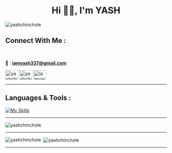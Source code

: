 <h1 align="center">Hi 🤙🏻, I'm YASH</h1>

<p align="left"> <img src="https://komarev.com/ghpvc/?username=yashchinchole&label=Profile%20Views&color=66ff00&style=flat" alt="yashchinchole" /> </p>

<h2 align="left">Connect With Me :</h2><br>

📧 :  **iamyash337@gmail.com**
<p align="left">
<a href="https://linkedin.com/in/yashchinchole" target="blank"><img align="center" src="https://raw.githubusercontent.com/rahuldkjain/github-profile-readme-generator/master/src/images/icons/Social/linked-in-alt.svg" alt="yashchinchole" height="30" width="40" /></a>
<a href="https://instagram.com/yashchinchole" target="blank"><img align="center" src="https://raw.githubusercontent.com/rahuldkjain/github-profile-readme-generator/master/src/images/icons/Social/instagram.svg" alt="yashchinchole" height="30" width="40" /></a>
<a href="https://twitter.com/iamyash337" target="blank"><img align="center" src="https://raw.githubusercontent.com/rahuldkjain/github-profile-readme-generator/master/src/images/icons/Social/twitter.svg" alt="iamyash337" height="30" width="40" /></a>
</p><hr>

<h2 align="left">Languages & Tools :</h2>

[![My Skills](https://skillicons.dev/icons?i=c,cpp,python,html,css,js,react,nodejs,mongo,java,spring,git,github)](https://skillicons.dev)<hr>

<p><img align="center" src="https://github-readme-streak-stats.herokuapp.com/?user=yashchinchole&theme=dark" alt="yashchinchole" /></p><hr>

<p><img align="left" src="https://github-readme-stats.vercel.app/api/top-langs?username=yashchinchole&show_icons=true&theme=dark&text_color=0064fa&locale=en&layout=compact" alt="yashchinchole" /></p>

<p>&nbsp;<img align="center" src="https://github-readme-stats.vercel.app/api?username=yashchinchole&show_icons=true&theme=dark&text_color=0064fa&locale=en" alt="yashchinchole" /></p><hr>